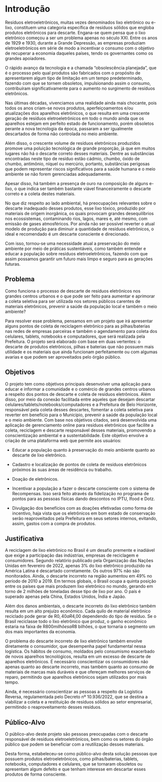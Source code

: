 # Introdução

Resíduos eletroeletrônicos, muitas vezes denominados lixo eletrônico ou e-lixo, constituem uma categoria específica de resíduos sólidos que engloba produtos eletrônicos para descarte. Engana-se quem pensa que o lixo eletrônico começou a ser um problema apenas no século XXI. Entre os anos de 1929 e 1930, durante a Grande Depressão, as empresas produziam eletroeletrônicos em série de modo a incentivar o consumo com o objetivo de recuperar a economia daqueles países, tendo os governantes como os grandes apoiadores.

O rápido avanço da tecnologia e a chamada “obsolescência planejada”, que é o processo pelo qual produtos são fabricados com o propósito de apresentarem algum tipo de limitação em um tempo predeterminado, fazendo com que se tornem obsoletos, impulsionando assim o consumo, contribuíram significativamente para o aumento no surgimento de resíduos eletrônicos.

Nas últimas décadas, vivenciamos uma realidade ainda mais chocante, pois todos os anos criam-se novos produtos, aperfeiçoamentos e/ou atualizações dos aparelhos eletrônicos, o que resulta em uma crescente geração de resíduos eletroeletrônicos em todo o mundo ainda que os aparelhos estejam em perfeito estado de funcionamento, porém obsoletos perante a nova tecnologia da época, passaram a ser igualmente descartados de forma não controlada no meio ambiente.

Além disso, o crescente volume de resíduos eletrônicos produzidos promove uma poluição tecnológica de grande proporção, já que em muitos lugares não há o descarte correto desses materiais. Dentre as substâncias encontradas neste tipo de resíduo estão cádmio, chumbo, óxido de chumbo, antimônio, níquel ou mercúrio, portanto, substâncias perigosas que podem representar riscos significativos para a saúde humana e o meio ambiente se não forem gerenciadas adequadamente.

Apesar disso, há também a presença de ouro na composição de alguns e-lixo, o que indica ser também bastante viável financeiramente o descarte correto e a coleta destes materiais.

No que diz respeito ao lado ambiental, há preocupações relevantes sobre o descarte inadequado desses produtos, esse lixo tóxico, produzido por materiais de origem inorgânica, os quais provocam grandes desequilíbrios nos ecossistemas, contaminando rios, lagos, mares e, até mesmo, com emissão de gases atmosféricos. Por ainda não ser possível reverter o atual modelo de produção para diminuir a quantidade de resíduos eletrônicos, o ideal e recomendado é um descarte consciente e direcionado.

Com isso, tornou-se uma necessidade atual a preservação do meio ambiente por meio de práticas sustentáveis, como também entender e educar a população sobre resíduos eletroeletrônicos, fazendo com que assim possamos garantir um futuro mais limpo e seguro para as gerações futuras. 


## Problema

Como funciona o processo de descarte de resíduos eletrônicos nos grandes centros urbanos e o que pode ser feito para aumentar e aprimorar a coleta seletiva para ser utilizada nos setores públicos carentes de materiais eletrônicos, prevenir a saúde da população local e também o meio ambiente?

Para resolver esse problema, pensamos em um projeto que irá apresentar alguns pontos de coleta de reciclagem eletrônico para as pilhas/baterias nas redes de empresas parceiras e também o agendamento para coleta dos celulares, tablets, notebooks e computadores, que será realizada pela Prefeitura. O projeto será elaborado com base em duas vertentes: o descarte de produtos eletrônicos, pilhas e baterias que não possuem mais utilidade e os materiais que ainda funcionam perfeitamente ou com algumas avarias e que podem ser aproveitados pelo órgão público.


## Objetivos

O projeto tem como objetivos principais desenvolver uma aplicação para educar e informar a comunidade e o comércio de grandes centros urbanos a respeito dos pontos de descarte e coleta de resíduos eletrônicos. Além disso, por meio da conexão facilitada entre aqueles que desejam descartar celulares/tablets/notebooks/computadores e a Prefeitura de Belo Horizonte, responsável pela coleta desses descartes, fomentar a coleta seletiva para reverter em benefício para o Município, prevenir a saúde da população local e o meio ambiente. Com base nos objetivos citados, será desenvolvida uma aplicação de gerenciamento online para resíduos eletrônicos que facilite a coleta, reciclagem e descarte responsável desses materiais, promovendo a conscientização ambiental e a sustentabilidade. Este objetivo envolve a criação de uma plataforma web que permite aos usuários:

* Educar a população quanto à preservação do meio ambiente quanto ao descarte de lixo eletrônico.

* Cadastro e localização de pontos de coleta de resíduos eletrônicos próximos às suas áreas de residência ou trabalho.

* Doação de eletrônicos.

* Incentivar a população a fazer o descarte consciente com o sistema de Recompensas. Isso será feito através da fidelização no programa de pontos para as pessoas físicas dando descontos no IPTU, Ifood e Dotz.

* Divulgação dos benefícios com as doações efetivadas como forma de incentivo, haja vista que os eletrônicos em bom estado de conservação serão reaproveitados pela Prefeitura em seus setores internos, evitando, assim, gastos com a compra de produtos.


## Justificativa

A reciclagem de lixo eletrônico no Brasil é um desafio premente e inadiável que exige a participação das indústrias, empresas de reciclagem e consumidores. Segundo relatório publicado pela Organização das Nações Unidas em fevereiro de 2022, apenas 3% do lixo eletrônico produzido na América Latina é descartado corretamente. Os outros 97% não são monitorados. Ainda, o descarte incorreto na região aumentou em 49% no período de 2010 a 2019. Em termos globais, o Brasil ocupa a quinta posição entre os países que mais produzem lixo eletrônico no mundo, gerando em torno de 2 milhões de toneladas desse tipo de lixo por ano. O país é superado apenas pela China, Estados Unidos, Índia e Japão.

Além dos danos ambientais, o descarte incorreto do lixo eletrônico também resulta em um alto prejuízo econômico. Cada quilo de material eletrônico reciclado pode gerar de R$0,40 a R$4,00 dependendo do tipo de resíduo. Se o Brasil reciclasse todo o lixo eletrônico que produz, o ganho econômico estaria na faixa de R$800 milhões a R$8 bilhões, o que tornaria o segmento um dos mais importantes da economia.

O problema do descarte incorreto de lixo eletrônico também envolve diretamente o consumidor, que desempenha papel fundamental nessa logística. Os hábitos de consumo, moldados pelo consumismo exacerbado de novos aparelhos tecnológicos, resulta em um excesso de descarte de aparelhos eletrônicos. É necessário conscientizar os consumidores não apenas quanto ao descarte incorreto, mas também quanto ao consumo de materiais de marcas mais duráveis e que ofereçam melhores serviços de reparo, permitindo que aparelhos eletrônicos sejam utilizados por mais tempo.

Ainda, é necessário conscientizar as pessoas a respeito da Logística Reversa, regulamentada pelo Decreto nº 10.936/2022, que se destina a viabilizar a coleta e a restituição de resíduos sólidos ao setor empresarial, permitindo o reaproveitamento desses resíduos. 


## Público-Alvo

O público-alvo deste projeto são pessoas preocupadas com o descarte responsável de resíduos eletroeletrônicos, bem como os setores do órgão público que podem se beneficiar com a reutilização desses materiais.

Desta forma, estabeleceu-se como público-alvo desta solução pessoas que possuem produtos eletroeletrônicos, como pilhas/baterias, tablets, notebooks, computadores e celulares, que se tornaram obsoletos ou apresentam algum defeito e que tenham interesse em descartar esses produtos de forma consciente.
